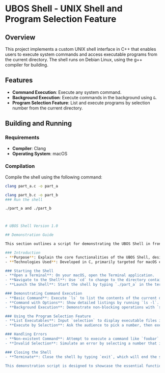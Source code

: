 # UBOS Shell - UNIX Shell and Program Selection Feature

## Overview
This project implements a custom UNIX shell interface in C++ that enables users to execute system commands and access executable programs from the current directory. The shell runs on Debian Linux, using the g++ compiler for building.

## Features
- **Command Execution**: Execute any system command.
- **Background Execution**: Execute commands in the background using `&`.
- **Program Selection Feature**: List and execute programs by selection number from the current directory.

## Building and Running
### Requirements
- **Compiler**: Clang
- **Operating System**: macOS


### Compilation
Compile the shell using the following command:
```bash
clang part_a.c -o part_a

clang part_b.c -o part_b
### Run the shell

./part_a and ./part_b



# UBOS Shell Version 1.0

## Demonstration Guide

This section outlines a script for demonstrating the UBOS Shell in front of an instructor or an audience, highlighting the key features and robustness of the shell.

### Introduction
- **Purpose**: Explain the core functionalities of the UBOS Shell, designed to simulate Unix-like shell operations in a simplified manner.
- **Technologies Used**: Developed in C, primarily targeted for macOS environments, leveraging macOS's default Clang compiler.

### Starting the Shell
- **Open a Terminal**: On your macOS, open the Terminal application.
- **Navigate to the Shell**: Use `cd` to change to the directory containing the `ubos_shell` executable.
- **Launch the Shell**: Start the shell by typing `./part_a` in the terminal.

### Demonstrating Command Execution
- **Basic Command**: Execute `ls` to list the contents of the current directory.
- **Command with Options**: Show detailed listings by running `ls -l`.
- **Background Execution**: Demonstrate non-blocking operations with `sleep 10 &`, which will run the sleep command in the background.

### Using the Program Selection Feature
- **List Executables**: Input `selection` to display executable files in the current directory. ` Run ./part_b `
- **Execute by Selection**: Ask the audience to pick a number, then execute the corresponding program by entering its number, such as `1`.

### Handling Errors
- **Non-existent Command**: Attempt to execute a command like `foobar` to demonstrate the shell’s error handling capabilities when an unknown command is entered.
- **Invalid Selection**: Simulate an error by selecting a number that is out of range or non-numeric to show how the shell handles invalid input.

### Closing the Shell
- **Terminate**: Close the shell by typing `exit`, which will end the session and return control to the main macOS Terminal.

This demonstration script is designed to showcase the essential functionalities of UBOS Shell, emphasizing its ability to handle user inputs and typical shell operations efficiently.
